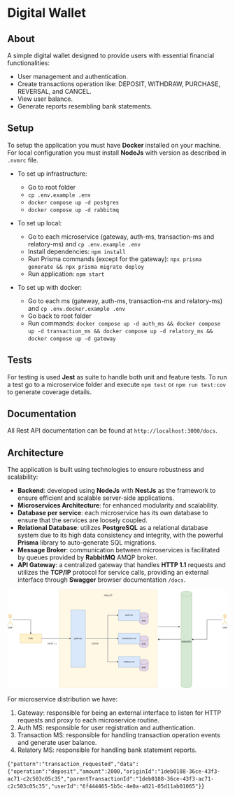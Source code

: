 # Digital Wallet

## About

A simple digital wallet designed to provide users with essential financial functionalities:

* User management and authentication.
* Create transactions operation like: DEPOSIT, WITHDRAW, PURCHASE, REVERSAL, and CANCEL.
* View user balance.
* Generate reports resembling bank statements.

## Setup

To setup the application you must have **Docker** installed on your machine. For local configuration you must install **NodeJs** with version as described in `.nvmrc` file.

* To set up infrastructure:
  - Go to root folder
  - `cp .env.example .env`
  - `docker compose up -d postgres`
  - `docker compose up -d rabbitmq`

* To set up local:
  - Go to each microservice (gateway, auth-ms, transaction-ms and relatory-ms) and `cp .env.example .env`
  - Install dependencies: `npm install`
  - Run Prisma commands (except for the gateway): `npx prisma generate && npx prisma migrate deploy`
  - Run application: `npm start`

* To set up with docker:
  - Go to each ms (gateway, auth-ms, transaction-ms and relatory-ms) and `cp .env.docker.example .env`
  - Go back to root folder
  - Run commands: `docker compose up -d auth_ms && docker compose up -d transaction_ms && docker compose up -d relatory_ms && docker compose up -d gateway`

## Tests

For testing is used **Jest** as suite to handle both unit and feature tests. To run a test go to a microservice folder and execute `npm test` or `npm run test:cov` to generate coverage details.

## Documentation

All Rest API documentation can be found at `http://localhost:3000/docs`.

## Architecture

The application is built using technologies to ensure robustness and scalability:

* **Backend**: developed using **NodeJs** with **NestJs** as the framework to ensure efficient and scalable server-side applications.
* **Microservices Architecture**: for enhanced modularity and scalability.
* **Database per service**: each microservice has its own database to ensure that the services are loosely coupled.
* **Relational Database**: utilizes **PostgreSQL** as a relational database system due to  its high data consistency and integrity, with the powerful **Prisma** library to auto-generate SQL migrations.
* **Message Broker**: communication between microservices is facilitated by queues provided by **RabbitMQ** AMQP broker.
* **API Gateway**: a centralized gateway that handles **HTTP 1.1** requests and utilizes the **TCP/IP** protocol for service calls, providing an external interface through **Swagger** browser documentation `/docs`.

![Wallet overview](docs/wallet.overview.png)

For microservice distribution we have:

1. Gateway: responsible for being an external interface to listen for HTTP requests and proxy to each microservice routine.
2. Auth MS: responsible for user registration and authentication.
3. Transaction MS: responsible for handling transaction operation events and generate user balance.
4. Relatory MS: responsible for handling bank statement reports.

`{"pattern":"transaction_requested","data":{"operation":"deposit","amount":2000,"originId":"1deb0188-36ce-43f3-ac71-c2c503c05c35","parentTransactionId":"1deb0188-36ce-43f3-ac71-c2c503c05c35","userId":"6f444465-5b5c-4e0a-a821-05d11ab01065"}}`